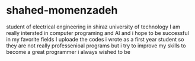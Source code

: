 # shahed-momenzadeh
student of electrical engineering in shiraz university of technology
I am really intersted in computer programing and AI and i hope to be successful in my favorite fields 
I uploade the codes i wrote as a first year student so they are not really professenioal programs but i try to improve my skills to become
a great programmer i always wished to be 
